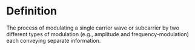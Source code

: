 # Definition

The process of modulating a single carrier wave or subcarrier by two
different types of modulation (e.g., amplitude and frequency-modulation)
each conveying separate information.
